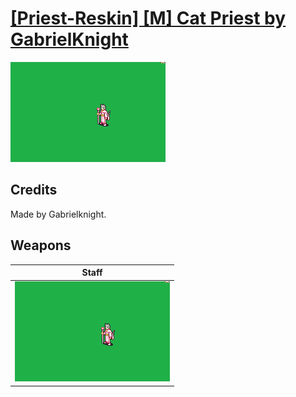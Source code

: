 # [\[Priest-Reskin\] \[M\] Cat Priest by GabrielKnight](./)

<img src="./7.%20Staff/Staff_000.png" alt="[Priest-Reskin] [M] Cat Priest by GabrielKnight standing" />

## Credits

Made by Gabrielknight.

## Weapons


|Staff |
|  :---: |
| <img alt="Staff animation" src="./7.%20Staff/Staff.gif" /> |
